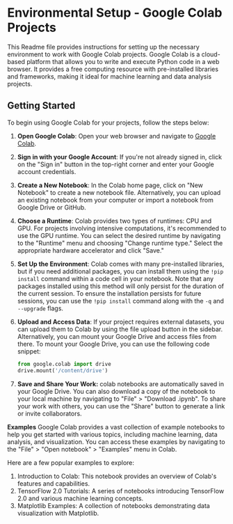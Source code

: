 # Environmental Setup - Google Colab Projects

This Readme file provides instructions for setting up the necessary environment to work with Google Colab projects. Google Colab is a cloud-based platform that allows you to write and execute Python code in a web browser. It provides a free computing resource with pre-installed libraries and frameworks, making it ideal for machine learning and data analysis projects.

## Getting Started

To begin using Google Colab for your projects, follow the steps below:

1. **Open Google Colab**: Open your web browser and navigate to [Google Colab](https://colab.research.google.com/).
2. **Sign in with your Google Account**: If you're not already signed in, click on the "Sign in" button in the top-right corner and enter your Google account credentials.
3. **Create a New Notebook**: In the Colab home page, click on "New Notebook" to create a new notebook file. Alternatively, you can upload an existing notebook from your computer or import a notebook from Google Drive or GitHub.
4. **Choose a Runtime**: Colab provides two types of runtimes: CPU and GPU. For projects involving intensive computations, it's recommended to use the GPU runtime. You can select the desired runtime by navigating to the "Runtime" menu and choosing "Change runtime type." Select the appropriate hardware accelerator and click "Save."
5. **Set Up the Environment**: Colab comes with many pre-installed libraries, but if you need additional packages, you can install them using the `!pip install` command within a code cell in your notebook. Note that any packages installed using this method will only persist for the duration of the current session. To ensure the installation persists for future sessions, you can use the `!pip install` command along with the `-q` and `--upgrade` flags.
6. **Upload and Access Data**: If your project requires external datasets, you can upload them to Colab by using the file upload button in the sidebar. Alternatively, you can mount your Google Drive and access files from there. To mount your Google Drive, you can use the following code snippet:

   ```python
   from google.colab import drive
   drive.mount('/content/drive')

7. **Save and Share Your Work:** colab notebooks are automatically saved in your Google Drive. You can also download a copy of the notebook to your local machine by navigating to "File" > "Download .ipynb". To share your work with others, you can use the "Share" button to generate a link or invite collaborators.

**Examples**
Google Colab provides a vast collection of example notebooks to help you get started with various topics, including machine learning, data analysis, and visualization. You can access these examples by navigating to the "File" > "Open notebook" > "Examples" menu in Colab.

Here are a few popular examples to explore:

1) Introduction to Colab: This notebook provides an overview of Colab's features and capabilities.
2) TensorFlow 2.0 Tutorials: A series of notebooks introducing TensorFlow 2.0 and various machine learning concepts.
3) Matplotlib Examples: A collection of notebooks demonstrating data visualization with Matplotlib.



